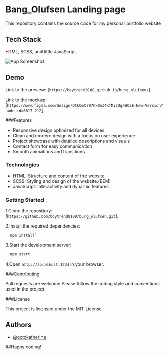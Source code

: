# Bang_Olufsen Landing page

This repository contains the source code for my personal portfolio website

## Tech Stack

HTML, SCSS, and little JavaScript.

![App Screenshot](https://lh3.googleusercontent.com/pw/AP1GczOMZg3nL6pQpogG87Cv6wT-nGgQ09D9GwkIaoMTkHM5SIOka1t7KHJSrrTOUYp9hBHR1MY-ewY0dsMZanGKnuEmpJyIqBOa5Un_2kvumKQr5HIX1H5TLhaUgfuZF81oN78AWDoG0HHnDyaTj3Uk6o31GeOJbXkHsnALxQl6UloY6vaMCJ3Jc7ZM2bPOrkZKiFTBquPWbMQpanSxOjWL8mEKsyz6-NGdjzmVZSGPayPnhDIB2bgbvRYlE6Lp9_fFIWacU0RvSPNqZkocP9vs-7i2o1Kz1THj0Hpq8E7xaRTKUAUJvNhhOi2dsiYV0bpojQN7RJiFTurFk_Zl4DiuazmTkww_Is0v0gnNHlpcJX0TWxN5DTn8KIRnxsHIcNt13lNvPZLMUc-lAEikyf0B_tu7DOlJP6bGmQM7-rZ9Mca6VctuF_3uw2aEA0BZm-3ZBh4i7YL2qhUopxUIL7b_ds9TxqhVTohOSTN1Igz17m-w-WJbDk1pPjem40NQgz16u0X3Ww12U3esiyHORbG4PhUV5WrvOfTlzJsHK5t0ujBbDNJIfr8VwhkeRjX7ZMpam_zJdAHy_6Hyjo0HjDnBPOPGijvh2pYhr4zjCScfSv9EMopjuwsHeachwaeyZfOzsmXoAMJ9Gvseq2ewqG4rZmR3AT8iZ3krR8cgFRTk2nSvDitYRkaO4F0WcnadfcQ0paAGkTLXJk48VCwnPjkOzoXz-OBlsJl1o6D2XTWJfLRkynXZBvisVfj55AAZym1FAa7DE8RvPobfFoXvxoPzaiHVslt-jDc_WPm2LQev-0LmXK0v7WvEMRuutmE32xl1Qv_WZiYGziLIdTW-j7_2ZChtdh0H2Sgyv3oaazBalwdfuVoLfbbLmuAUODJ72epgvbUQ6cVikAcvAy0JT3HVHEPvsg=w353-h505-s-no-gm?authuser=0)

## Demo

Link to the preview: [`https://boytrend0108.github.io/bung_olufsen/`].

Link to the mockup: [`https://www.figma.com/design/DtkQmQ797hk0nI4KfMi2Uq/BOSE-New-Version?node-id=6817-212`].

###Features

- Responsive design optimized for all devices
- Clean and modern design with a focus on user experience
- Project showcase with detailed descriptions and visuals
- Contact form for easy communication
- Smooth animations and transitions

### Technologies

- HTML: Structure and content of the website
- SCSS: Styling and design of the website.(BEM)
- JavaScript: Interactivity and dynamic features

### Getting Started

1.Clone the repository: [`https://github.com/boytrend0108/bung_olufsen.git`].

2.Install the required dependencies:

```bash
  npm install`
```

3.Start the development server:

```bash
  npm start
```

4.Open `http://localhost:1234` in your browser.

###Contributing

Pull requests are welcome.Please follow the coding style and conventions used in the project.

###License

This project is licensed under the MIT License.

## Authors

- [@octokatherine](hhttps://github.com/boytrend0108)

##Happy coding!
